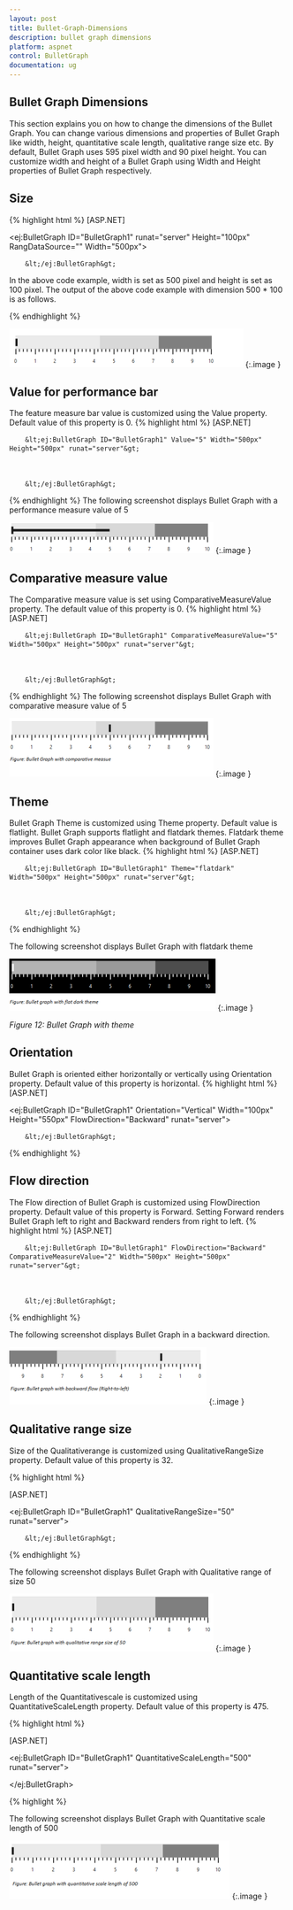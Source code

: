 ```yaml
---
layout: post
title: Bullet-Graph-Dimensions
description: bullet graph dimensions
platform: aspnet
control: BulletGraph	
documentation: ug
---
```


## Bullet Graph Dimensions

This section explains you on how to change the dimensions of the Bullet Graph. You can change various dimensions and properties of Bullet Graph like width, height, quantitative scale length, qualitative range size etc. By default, Bullet Graph uses 595 pixel width and 90 pixel height. You can customize width and height of a Bullet Graph using Width and Height properties of Bullet Graph respectively.

## Size
{% highlight html %}
[ASP.NET]

&lt;ej:BulletGraph ID="BulletGraph1" runat="server" Height="100px" RangDataSource="" Width="500px"&gt;



        &lt;/ej:BulletGraph&gt;



In the above code example, width is set as 500 pixel and height is set as 100 pixel. The output of the above code example with dimension 500 * 100 is as follows.

{% endhighlight  %}

![](Bullet-Graph-Dimensions_images/Bullet-Graph-Dimensions_img1.png) 
{:.image }


## Value for performance bar

The feature measure bar value is customized using the Value property. Default value of this property is 0. 
{% highlight html %}
[ASP.NET]

        &lt;ej:BulletGraph ID="BulletGraph1" Value="5" Width="500px" Height="500px" runat="server"&gt;



        &lt;/ej:BulletGraph&gt;


{% endhighlight %}
The following screenshot displays Bullet Graph with a performance measure value of 5

![](Bullet-Graph-Dimensions_images/Bullet-Graph-Dimensions_img2.png)
{:.image }


## Comparative measure value

The Comparative measure value is set using ComparativeMeasureValue property. The default value of this property is 0. 
{% highlight html %}
[ASP.NET]



        &lt;ej:BulletGraph ID="BulletGraph1" ComparativeMeasureValue="5" Width="500px" Height="500px" runat="server"&gt;



        &lt;/ej:BulletGraph&gt;


{% endhighlight  %}
The following screenshot displays Bullet Graph with comparative measure value of 5



![](Bullet-Graph-Dimensions_images/Bullet-Graph-Dimensions_img3.png) 
{:.image }




## Theme

Bullet Graph Theme is customized using Theme property. Default value is flatlight. Bullet Graph supports flatlight and flatdark themes. Flatdark theme improves Bullet Graph appearance when background of Bullet Graph container uses dark color like black. 
{% highlight html %}
[ASP.NET]

        &lt;ej:BulletGraph ID="BulletGraph1" Theme="flatdark" Width="500px" Height="500px" runat="server"&gt;



        &lt;/ej:BulletGraph&gt;

{% endhighlight %}

The following screenshot displays Bullet Graph with flatdark theme



![](Bullet-Graph-Dimensions_images/Bullet-Graph-Dimensions_img4.png) 
{:.image }

_Figure 12: Bullet Graph with theme_

## Orientation

Bullet Graph is oriented either horizontally or vertically using Orientation property. Default value of this property is horizontal. 
{% highlight html %}
[ASP.NET]



&lt;ej:BulletGraph ID="BulletGraph1" Orientation="Vertical" Width="100px" Height="550px" FlowDirection="Backward" runat="server"&gt;



        &lt;/ej:BulletGraph&gt;

{% endhighlight  %}

## Flow direction

The Flow direction of Bullet Graph is customized using FlowDirection property. Default value of this property is Forward. Setting Forward renders Bullet Graph left to right and Backward renders from right to left.
{% highlight html %}
[ASP.NET]



        &lt;ej:BulletGraph ID="BulletGraph1" FlowDirection="Backward" ComparativeMeasureValue="2" Width="500px" Height="500px" runat="server"&gt;



        &lt;/ej:BulletGraph&gt;

{% endhighlight %}

The following screenshot displays Bullet Graph in a backward direction.

![](Bullet-Graph-Dimensions_images/Bullet-Graph-Dimensions_img5.png) 
{:.image }


## Qualitative range size

Size of the Qualitativerange is customized using QualitativeRangeSize property. Default value of this property is 32. 

{% highlight html %}

[ASP.NET]



&lt;ej:BulletGraph ID="BulletGraph1" QualitativeRangeSize="50" runat="server"&gt;



        &lt;/ej:BulletGraph&gt;

{% endhighlight %}

The following screenshot displays Bullet Graph with Qualitative range of size 50

![](Bullet-Graph-Dimensions_images/Bullet-Graph-Dimensions_img6.png)
{:.image }


## Quantitative scale length

Length of the Quantitativescale is customized using QuantitativeScaleLength property. Default value of this property is 475. 

{% highlight html %}

[ASP.NET]



&lt;ej:BulletGraph ID="BulletGraph1" QuantitativeScaleLength="500" runat="server"&gt;



&lt;/ej:BulletGraph&gt;

{% highlight %}

The following screenshot displays Bullet Graph with Quantitative scale length of 500

![](Bullet-Graph-Dimensions_images/Bullet-Graph-Dimensions_img7.png)
{:.image }


